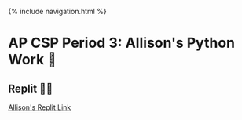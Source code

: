{% include navigation.html %}

# AP CSP Period 3: Allison's Python Work 🐍

## Replit 👩‍💻
[Allison's Replit Link](https://replit.com/@allisonthuang/AllisonCSPTri3?v=1)
